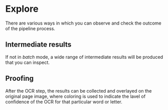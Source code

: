 # Explore

There are various ways in which you can observe and check the outcome of
the pipeline process.

## Intermediate results

If not in *batch* mode, a wide range of intermediate results will be produced that you can inspect.

## Proofing

After the OCR step, the results can be collected and overlayed on the original page image,
where coloring is used to indicate the lavel of confidence of the OCR for that particular word or letter.
